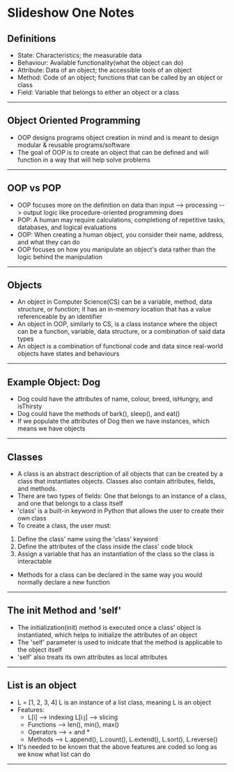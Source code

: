 # Slideshow One Notes

**Definitions**
------
* State: Characteristics; the measurable data
* Behaviour: Available functionality(what the object can do)
* Attribute: Data of an object; the accessible tools of an object
* Method: Code of an object; functions that can be called by an object or class
* Field: Variable that belongs to either an object or a class
------
**Object Oriented Programming**
------
* OOP designs programs object creation in mind and is meant to design modular & reusable programs/software
* The goal of OOP is to create an object that can be defined and will function in a way that will help solve problems
------
**OOP vs POP**
------
* OOP focuses more on the definition on data than input --> processing --> output logic like procedure-oriented programming does
* POP: A human may require calculations, completiong of repetitive tasks, databases, and logical evaluations
* OOP: When creating a human object, you consider their name, address, and what they can do
* OOP focuses on how you manipulate an object's data rather than the logic behind the manipulation
------
**Objects**
------
* An object in Computer Science(CS) can be a variable, method, data structure, or function; it has an in-memory location that has a value referenceable by an identifier
* An object in OOP, similarly to CS, is a class instance where the object can be a function, variable, data structure, or a combination of said data types
* An object is a combination of functional code and data since real-world objects have states and behaviours
------
**Example Object: Dog**
------
* Dog could have the attributes of name, colour, breed, isHungry, and isThirsty
* Dog could have the methods of bark(), sleep(), and eat()
* If we populate the attributes of Dog then we have instances, which means we have objects
------
**Classes**
------
* A class is an abstract description of all objects that can be created by a class that instantiates objects.  Classes also contain attributes, fields, and methods.
* There are two types of fields: One that belongs to an instance of a class, and one that belongs to a class itself
* 'class' is a built-in keyword in Python that allows the user to create their own class
* To create a class, the user must:
1. Define the class' name using the 'class' keyword
2. Define the attributes of the class inside the class' code block
3. Assign a variable that has an instantiation of the class so the class is interactable
* Methods for a class can be declared in the same way you would normally declare a new function
------
**The init Method and 'self'**
------
* The initialization(init) method is executed once a class' object is instantiated, which helps to initialize the attributes of an object
* The 'self' parameter is used to inidcate that the method is applicable to the object itself
* 'self' also treats its own attributes as local attributes
------
**List is an object**
------
* L = [1, 2, 3, 4]    L is an instance of a list class, meaning L is an object
* Features:
  * L[i] --> indexing      L[i:j] --> slicing
  * Functions --> len(), min(), max()
  * Operators --> + and *
  * Methods --> L.append(), L.count(), L.extend(), L.sort(), L.reverse()
 * It's needed to be known that the above features are coded so long as we know what list can do
------
